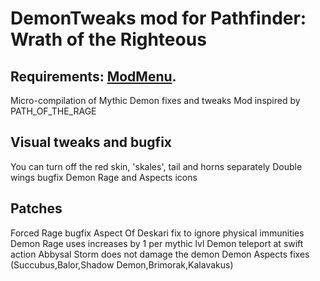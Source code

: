 # DemonTweaks mod for Pathfinder: Wrath of the Righteous 
## Requirements: [ModMenu](https://github.com/WittleWolfie/ModMenu/releases).

Micro-compilation of Mythic Demon fixes and tweaks
Mod inspired by PATH_OF_THE_RAGE
## Visual tweaks and bugfix
You can turn off the red skin, 'skales', tail and horns separately
Double wings bugfix
Demon Rage and Aspects icons
## Patches
Forced Rage bugfix
Aspect Of Deskari fix to ignore physical immunities
Demon Rage uses increases by 1 per mythic lvl
Demon teleport at swift action
Abbysal Storm does not damage the demon
Demon Aspects fixes (Succubus,Balor,Shadow Demon,Brimorak,Kalavakus)







